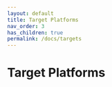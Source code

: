 ```yaml
---
layout: default
title: Target Platforms
nav_order: 3
has_children: true
permalink: /docs/targets
---
```


# Target Platforms

